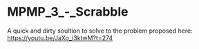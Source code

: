 # MPMP_3_-_Scrabble

A quick and dirty soultion to solve to the problem proposed here: https://youtu.be/JaXo_i3ktwM?t=274
